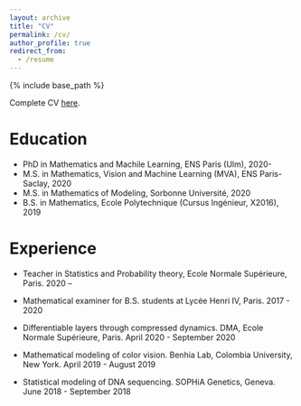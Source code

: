 ```yaml
---
layout: archive
title: "CV"
permalink: /cv/
author_profile: true
redirect_from:
  - /resume
---
```


{% include base_path %}

Complete CV [here](https://michaelsdr.github.io/documents/CV.pdf).

Education
======
* PhD in Mathematics and Machile Learning, ENS Paris (Ulm), 2020-
* M.S. in Mathematics, Vision and Machine Learning (MVA), ENS Paris-Saclay, 2020
* M.S. in Mathematics of Modeling, Sorbonne Université, 2020
* B.S. in Mathematics, Ecole Polytechnique (Cursus Ingénieur, X2016), 2019


Experience
======
* Teacher in Statistics and Probability theory, Ecole Normale Supérieure, Paris.  2020 –

* Mathematical examiner for B.S. students at Lycée Henri IV, Paris.  2017 - 2020

* Differentiable layers through compressed dynamics. DMA, Ecole Normale Supérieure, Paris. April 2020 - September 2020

* Mathematical modeling of color vision. Benhia Lab, Colombia University, New York. April 2019 - August 2019

* Statistical modeling of DNA sequencing. SOPHiA Genetics, Geneva. June 2018 - September 2018
